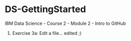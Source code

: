 # DS-GettingStarted
IBM Data Science - Course 2 - Module 2 - Intro to GitHub

1) Exercise 3a: Edit a file... edited ;)
